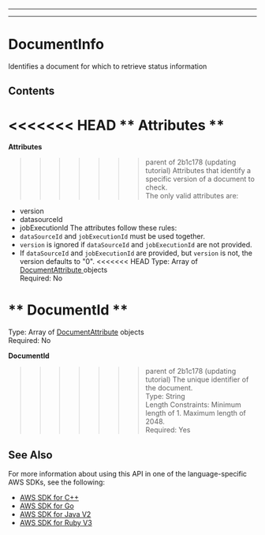 --------

--------

# DocumentInfo<a name="API_DocumentInfo"></a>

Identifies a document for which to retrieve status information

## Contents<a name="API_DocumentInfo_Contents"></a>

<<<<<<< HEAD
 ** Attributes **   <a name="Kendra-Type-DocumentInfo-Attributes"></a>
=======
 **Attributes**   <a name="Kendra-Type-DocumentInfo-Attributes"></a>
>>>>>>> parent of 2b1c178 (updating tutorial)
Attributes that identify a specific version of a document to check\.  
The only valid attributes are:  
+ version
+ datasourceId
+ jobExecutionId
The attributes follow these rules:  
+  `dataSourceId` and `jobExecutionId` must be used together\.
+  `version` is ignored if `dataSourceId` and `jobExecutionId` are not provided\.
+ If `dataSourceId` and `jobExecutionId` are provided, but `version` is not, the version defaults to "0"\.
<<<<<<< HEAD
Type: Array of [ DocumentAttribute ](API_DocumentAttribute.md) objects  
Required: No

 ** DocumentId **   <a name="Kendra-Type-DocumentInfo-DocumentId"></a>
=======
Type: Array of [DocumentAttribute](API_DocumentAttribute.md) objects  
Required: No

 **DocumentId**   <a name="Kendra-Type-DocumentInfo-DocumentId"></a>
>>>>>>> parent of 2b1c178 (updating tutorial)
The unique identifier of the document\.  
Type: String  
Length Constraints: Minimum length of 1\. Maximum length of 2048\.  
Required: Yes

## See Also<a name="API_DocumentInfo_SeeAlso"></a>

For more information about using this API in one of the language\-specific AWS SDKs, see the following:
+  [ AWS SDK for C\+\+](https://docs.aws.amazon.com/goto/SdkForCpp/kendra-2019-02-03/DocumentInfo) 
+  [ AWS SDK for Go](https://docs.aws.amazon.com/goto/SdkForGoV1/kendra-2019-02-03/DocumentInfo) 
+  [ AWS SDK for Java V2](https://docs.aws.amazon.com/goto/SdkForJavaV2/kendra-2019-02-03/DocumentInfo) 
+  [ AWS SDK for Ruby V3](https://docs.aws.amazon.com/goto/SdkForRubyV3/kendra-2019-02-03/DocumentInfo) 